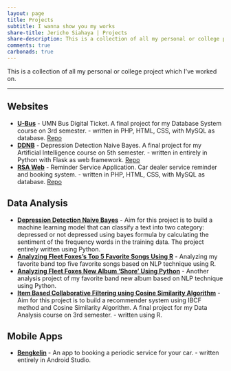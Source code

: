 ```yaml
---
layout: page
title: Projects
subtitle: I wanna show you my works
share-title: Jericho Siahaya | Projects
share-description: This is a collection of all my personal or college project which I've worked on
comments: true
carbonads: true
---
```


This is a collection of all my personal or college project which I've worked on.

---

## Websites

- **[U-Bus](http://ubus.website/)** - UMN Bus Digital Ticket. A final project for my Database System course on 3rd semester. - written in PHP, HTML, CSS, with MySQL as database. [Repo](https://jerichosiahaya.github.io/umn-bus/)
- **[DDNB](http://ddnb.herokuapp.com/)** - Depression Detection Naive Bayes. A final project for my Artificial Intelligence course on 5th semester. - written in entirely in Python with Flask as web framework. [Repo](https://github.com/jerichosiahaya/depression-detection-naive-bayes)
- **[RSA Web](http://ubus.website/)** - Reminder Service Application. Car dealer service reminder and booking system. - written in PHP, HTML, CSS, with MySQL as database. [Repo](https://github.com/jerichosiahaya/rsa-web)

## Data Analysis

- **[Depression Detection Naive Bayes](https://github.com/jerichosiahaya/depression-detection-naive-bayes)** - Aim for this project is to build a machine learning model that can classify a text into two category: depressed or not depressed using bayes formula by calculating the sentiment of the frequency words in the training data. The project entirely written using Python.
- **[Analyzing Fleet Foxes’s Top 5 Favorite Songs Using R](https://medium.com/analytics-vidhya/analyzing-fleet-foxess-top-5-favorite-songs-using-r-7953daa4e403)** - Analyzing my favorite band top five favorite songs based on NLP technique using R.
- **[Analyzing Fleet Foxes New Album ‘Shore’ Using Python](https://medium.com/analytics-vidhya/analyzing-fleet-foxes-new-album-shore-using-python-e737fc40f3ef)** - Another analysis project of my favorite band new album based on NLP technique using Python.
- **[Item Based Collaborative Filtering using Cosine Similarity Algorithm](https://www.youtube.com/watch?v=UnTmNFZ2esk&t=109s)** - Aim for this project is to build a recommender system using IBCF method and Cosine Similarity Algorithm. A final project for my Data Analysis course on 3rd semester. - written using R. 


## Mobile Apps

- **[Bengkelin](https://github.com/jerichosiahaya/bengkelin)** - An app to booking a periodic service for your car. - written entirely in Android Studio.

